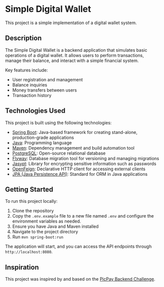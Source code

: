 # Simple Digital Wallet

This project is a simple implementation of a digital wallet system.

## Description

The Simple Digital Wallet is a backend application that simulates basic operations of a digital wallet. It allows users to perform transactions, manage their balance, and interact with a simple financial system.

Key features include:

- User registration and management
- Balance inquiries
- Money transfers between users
- Transaction history

## Technologies Used

This project is built using the following technologies:

- [Spring Boot](https://spring.io/projects/spring-boot): Java-based framework for creating stand-alone, production-grade applications
- [Java](https://www.java.com/): Programming language
- [Maven](https://maven.apache.org/): Dependency management and build automation tool
- [PostgreSQL](https://www.postgresql.org/): Open-source relational database
- [Flyway](https://flywaydb.org/): Database migration tool for versioning and managing migrations
- [Jasypt](http://www.jasypt.org/): Library for encrypting sensitive information such as passwords
- [OpenFeign](https://openfeign.github.io/open-feign/): Declarative HTTP client for accessing external clients
- [JPA (Java Persistence API)](https://jakarta.ee/specifications/persistence/): Standard for ORM in Java applications

## Getting Started

To run this project locally:

1. Clone the repository
2. Copy the `.env.example` file to a new file named `.env` and configure the environment variables as needed.
3. Ensure you have Java and Maven installed
4. Navigate to the project directory
5. Run `mvn spring-boot:run`

The application will start, and you can access the API endpoints through `http://localhost:8080`.

## Inspiration

This project was inspired by and based on the [PicPay Backend Challenge](https://github.com/PicPay/picpay-desafio-backend).

